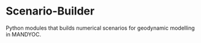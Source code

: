 # Scenario-Builder
Python modules that builds numerical scenarios for geodynamic modelling in MANDYOC.
